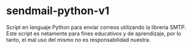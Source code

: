 # sendmail-python-v1
Script en lenguaje Python para enviar correos utilizando la libreria SMTP.
Este script es netamente para fines educativos y de aprendizaje, por lo tanto, el mal uso del mismo no es responsabilidad nuestra.